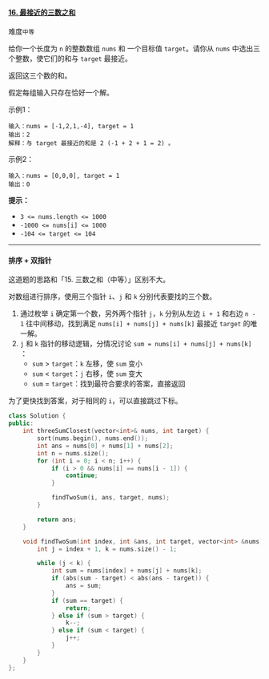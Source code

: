 #### [16. 最接近的三数之和](https://leetcode.cn/problems/3sum-closest/)

难度`中等`

给你一个长度为 `n` 的整数数组 `nums` 和 一个目标值 `target`。请你从 `nums` 中选出三个整数，使它们的和与 `target` 最接近。

返回这三个数的和。

假定每组输入只存在恰好一个解。

示例1：

```
输入：nums = [-1,2,1,-4], target = 1
输出：2
解释：与 target 最接近的和是 2 (-1 + 2 + 1 = 2) 。
```

示例2：

```
输入：nums = [0,0,0], target = 1
输出：0
```

**提示：**

- `3 <= nums.length <= 1000`
- `-1000 <= nums[i] <= 1000`
- `-104 <= target <= 104`

---

#### 排序 + 双指针

这道题的思路和「15. 三数之和（中等）」区别不大。

对数组进行排序，使用三个指针 `i`、`j` 和 `k` 分别代表要找的三个数。

1. 通过枚举 `i` 确定第一个数，另外两个指针 `j`，`k` 分别从左边 `i + 1` 和右边 `n - 1` 往中间移动，找到满足 `nums[i] + nums[j] + nums[k]` 最接近 `target` 的唯一解。
2. `j` 和 `k` 指针的移动逻辑，分情况讨论 `sum = nums[i] + nums[j] + nums[k]` ：
   - `sum` > `target`：`k` 左移，使 `sum` 变小
   - `sum` < `target`：`j` 右移，使 `sum` 变大
   - `sum` = `target`：找到最符合要求的答案，直接返回

为了更快找到答案，对于相同的 `i`，可以直接跳过下标。

```c++
class Solution {
public:
    int threeSumClosest(vector<int>& nums, int target) {
        sort(nums.begin(), nums.end());
        int ans = nums[0] + nums[1] + nums[2];
        int n = nums.size();
        for (int i = 0; i < n; i++) {
            if (i > 0 && nums[i] == nums[i - 1]) {
                continue;
            }

            findTwoSum(i, ans, target, nums);
        }

        return ans;
    }

    void findTwoSum(int index, int &ans, int target, vector<int> &nums) {
        int j = index + 1, k = nums.size() - 1;

        while (j < k) {
            int sum = nums[index] + nums[j] + nums[k];
            if (abs(sum - target) < abs(ans - target)) {
                ans = sum;
            }
            if (sum == target) {
                return;
            } else if (sum > target) {
                k--;
            } else if (sum < target) {
                j++;
            }
        }
    }
};
```

